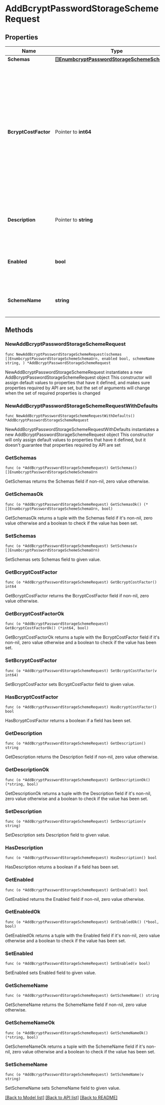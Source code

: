 # AddBcryptPasswordStorageSchemeRequest

## Properties

Name | Type | Description | Notes
------------ | ------------- | ------------- | -------------
**Schemas** | [**[]EnumbcryptPasswordStorageSchemeSchemaUrn**](EnumbcryptPasswordStorageSchemeSchemaUrn.md) |  | 
**BcryptCostFactor** | Pointer to **int64** | Specifies the cost factor to use when encoding passwords with Bcrypt. A higher cost factor requires more processing to generate a password, which makes attacks against the password more expensive. | [optional] 
**Description** | Pointer to **string** | A description for this Password Storage Scheme | [optional] 
**Enabled** | **bool** | Indicates whether the Password Storage Scheme is enabled for use. | 
**SchemeName** | **string** | Name of the new Password Storage Scheme | 

## Methods

### NewAddBcryptPasswordStorageSchemeRequest

`func NewAddBcryptPasswordStorageSchemeRequest(schemas []EnumbcryptPasswordStorageSchemeSchemaUrn, enabled bool, schemeName string, ) *AddBcryptPasswordStorageSchemeRequest`

NewAddBcryptPasswordStorageSchemeRequest instantiates a new AddBcryptPasswordStorageSchemeRequest object
This constructor will assign default values to properties that have it defined,
and makes sure properties required by API are set, but the set of arguments
will change when the set of required properties is changed

### NewAddBcryptPasswordStorageSchemeRequestWithDefaults

`func NewAddBcryptPasswordStorageSchemeRequestWithDefaults() *AddBcryptPasswordStorageSchemeRequest`

NewAddBcryptPasswordStorageSchemeRequestWithDefaults instantiates a new AddBcryptPasswordStorageSchemeRequest object
This constructor will only assign default values to properties that have it defined,
but it doesn't guarantee that properties required by API are set

### GetSchemas

`func (o *AddBcryptPasswordStorageSchemeRequest) GetSchemas() []EnumbcryptPasswordStorageSchemeSchemaUrn`

GetSchemas returns the Schemas field if non-nil, zero value otherwise.

### GetSchemasOk

`func (o *AddBcryptPasswordStorageSchemeRequest) GetSchemasOk() (*[]EnumbcryptPasswordStorageSchemeSchemaUrn, bool)`

GetSchemasOk returns a tuple with the Schemas field if it's non-nil, zero value otherwise
and a boolean to check if the value has been set.

### SetSchemas

`func (o *AddBcryptPasswordStorageSchemeRequest) SetSchemas(v []EnumbcryptPasswordStorageSchemeSchemaUrn)`

SetSchemas sets Schemas field to given value.


### GetBcryptCostFactor

`func (o *AddBcryptPasswordStorageSchemeRequest) GetBcryptCostFactor() int64`

GetBcryptCostFactor returns the BcryptCostFactor field if non-nil, zero value otherwise.

### GetBcryptCostFactorOk

`func (o *AddBcryptPasswordStorageSchemeRequest) GetBcryptCostFactorOk() (*int64, bool)`

GetBcryptCostFactorOk returns a tuple with the BcryptCostFactor field if it's non-nil, zero value otherwise
and a boolean to check if the value has been set.

### SetBcryptCostFactor

`func (o *AddBcryptPasswordStorageSchemeRequest) SetBcryptCostFactor(v int64)`

SetBcryptCostFactor sets BcryptCostFactor field to given value.

### HasBcryptCostFactor

`func (o *AddBcryptPasswordStorageSchemeRequest) HasBcryptCostFactor() bool`

HasBcryptCostFactor returns a boolean if a field has been set.

### GetDescription

`func (o *AddBcryptPasswordStorageSchemeRequest) GetDescription() string`

GetDescription returns the Description field if non-nil, zero value otherwise.

### GetDescriptionOk

`func (o *AddBcryptPasswordStorageSchemeRequest) GetDescriptionOk() (*string, bool)`

GetDescriptionOk returns a tuple with the Description field if it's non-nil, zero value otherwise
and a boolean to check if the value has been set.

### SetDescription

`func (o *AddBcryptPasswordStorageSchemeRequest) SetDescription(v string)`

SetDescription sets Description field to given value.

### HasDescription

`func (o *AddBcryptPasswordStorageSchemeRequest) HasDescription() bool`

HasDescription returns a boolean if a field has been set.

### GetEnabled

`func (o *AddBcryptPasswordStorageSchemeRequest) GetEnabled() bool`

GetEnabled returns the Enabled field if non-nil, zero value otherwise.

### GetEnabledOk

`func (o *AddBcryptPasswordStorageSchemeRequest) GetEnabledOk() (*bool, bool)`

GetEnabledOk returns a tuple with the Enabled field if it's non-nil, zero value otherwise
and a boolean to check if the value has been set.

### SetEnabled

`func (o *AddBcryptPasswordStorageSchemeRequest) SetEnabled(v bool)`

SetEnabled sets Enabled field to given value.


### GetSchemeName

`func (o *AddBcryptPasswordStorageSchemeRequest) GetSchemeName() string`

GetSchemeName returns the SchemeName field if non-nil, zero value otherwise.

### GetSchemeNameOk

`func (o *AddBcryptPasswordStorageSchemeRequest) GetSchemeNameOk() (*string, bool)`

GetSchemeNameOk returns a tuple with the SchemeName field if it's non-nil, zero value otherwise
and a boolean to check if the value has been set.

### SetSchemeName

`func (o *AddBcryptPasswordStorageSchemeRequest) SetSchemeName(v string)`

SetSchemeName sets SchemeName field to given value.



[[Back to Model list]](../README.md#documentation-for-models) [[Back to API list]](../README.md#documentation-for-api-endpoints) [[Back to README]](../README.md)



